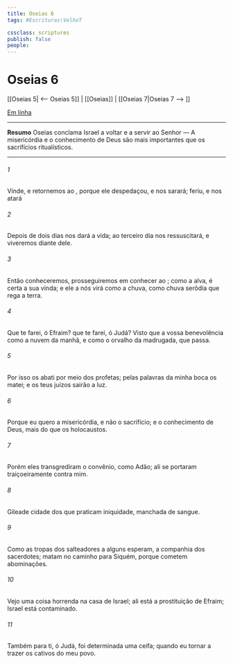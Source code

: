 ```yaml
---
title: Oseias 6
tags: #Escrituras\VelhoT

cssclass: scriptures
publish: false
people:
---
```


# Oseias 6
[[Oseias 5| <-- Oseias 5]] | [[Oseias]] | [[Oseias 7|Oseias 7 --> ]]

[Em linha](https://churchofjesuschrist.org/study/scriptures/ot/hosea/6?lang=por)

---
__Resumo__
Oseias conclama Israel a voltar e a servir ao Senhor — A misericórdia e o conhecimento de Deus são mais importantes que os sacrifícios ritualísticos.

---
###### 1 
Vinde, e retornemos ao , porque ele despedaçou, e nos sarará; feriu, e nos atará 

###### 2 
Depois de dois dias nos dará a vida; ao terceiro dia nos ressuscitará, e viveremos diante dele.

###### 3 
Então conheceremos,  prosseguiremos em conhecer ao ; como a alva, é certa a sua vinda; e ele a nós virá como a chuva, como chuva serôdia que rega a terra.

###### 4 
Que te farei, ó Efraim? que te farei, ó Judá? Visto que a vossa benevolência  como a nuvem da manhã, e como o orvalho da madrugada, que passa.

###### 5 
Por isso os abati por meio dos profetas; pelas palavras da minha boca os matei; e os teus juízos sairão  a luz.

###### 6 
Porque  eu quero  a misericórdia, e não o sacrifício; e o conhecimento de Deus, mais do que os holocaustos.

###### 7 
Porém eles transgrediram o convênio, como Adão; ali se portaram traiçoeiramente contra mim.

###### 8 
Gileade  cidade dos que praticam iniquidade, manchada de sangue.

###### 9 
Como as tropas dos salteadores a alguns esperam,  a companhia dos sacerdotes; matam no caminho para Siquém, porque cometem abominações.

###### 10 
Vejo uma coisa horrenda na casa de Israel; ali está a prostituição de Efraim; Israel está contaminado.

###### 11 
Também para ti, ó Judá, foi determinada uma ceifa; quando eu tornar a trazer os cativos do meu povo.

